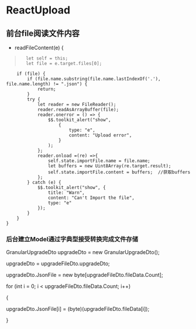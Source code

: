 # ReactUpload
## 前台file阅读文件内容
 
* readFileContent(e) {
>       let self = this;
>       let file = e.target.files[0];
        if (file) {
            if (file.name.substring(file.name.lastIndexOf('.'), file.name.length) != ".json") {
                return;
            }
            try {
                let reader = new FileReader();
                reader.readAsArrayBuffer(file);
                reader.onerror = () => {
                    $$.toolkit_alert("show",
                        {
                            type: "e",
                            content: "Upload error",
                        }
                    );
                };
                reader.onload =(re) =>{
                    self.state.importFile.name = file.name;
                    let buffers = new Uint8Array(re.target.result);
                    self.state.importFile.content = buffers;  //获取buffers
                };
            } catch (e) {
                $$.toolkit_alert("show", {
                    title: "Warn",
                    content: "Can't Import the file",
                    type: "e"
                });
            }
        }
    }
### 后台建立Model通过字典型接受转换完成文件存储

 GranularUpgradeDto upgradeDto = new GranularUpgradeDto();

 upgradeDto = upgradeFileDto.upgradeDto;

 upgradeDto.JsonFile = new byte[upgradeFileDto.fileData.Count];

 for (int i = 0; i < upgradeFileDto.fileData.Count; i++)

 {
 
   upgradeDto.JsonFile[i] = (byte)(upgradeFileDto.fileData[i]);
   
}    

